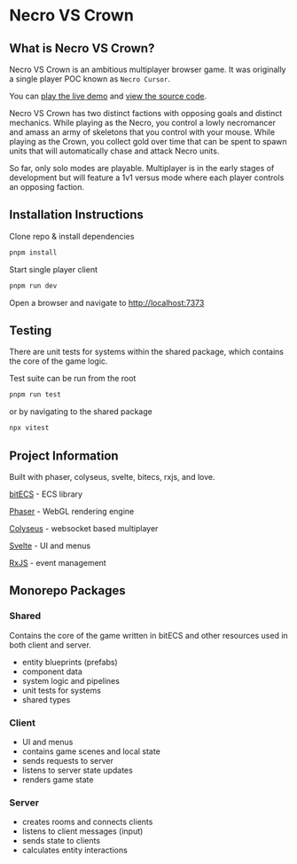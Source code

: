 # Necro VS Crown

## What is Necro VS Crown?

Necro VS Crown is an ambitious multiplayer browser game. It was originally a single player POC known as `Necro Cursor`.

You can [play the live demo](https://necro-cursor.vercel.app/) and [view the source code](https://github.com/WestonVincze/necro-cursor).

Necro VS Crown has two distinct factions with opposing goals and distinct mechanics. While playing as the Necro, you control a lowly necromancer and amass an army of skeletons that you control with your mouse. While playing as the Crown, you collect gold over time that can be spent to spawn units that will automatically chase and attack Necro units.

So far, only solo modes are playable. Multiplayer is in the early stages of development but will feature a 1v1 versus mode where each player controls an opposing faction.

## Installation Instructions

Clone repo & install dependencies

```bash
pnpm install
```

Start single player client

```bash
pnpm run dev
```

Open a browser and navigate to [http://localhost:7373]()

## Testing

There are unit tests for systems within the shared package, which contains the core of the game logic.

Test suite can be run from the root

```bash
pnpm run test
```

or by navigating to the shared package

```bash
npx vitest
```

## Project Information

Built with phaser, colyseus, svelte, bitecs, rxjs, and love.

[bitECS](https://github.com/NateTheGreatt/bitECS) - ECS library

[Phaser](https://phaser.io/) - WebGL rendering engine

[Colyseus](https://colyseus.io/) - websocket based multiplayer

[Svelte](https://svelte.dev/) - UI and menus

[RxJS](https://rxjs.dev/) - event management

## Monorepo Packages

### Shared

Contains the core of the game written in bitECS and other resources used in both client and server.

- entity blueprints (prefabs)
- component data
- system logic and pipelines
- unit tests for systems
- shared types

### Client

- UI and menus
- contains game scenes and local state
- sends requests to server
- listens to server state updates
- renders game state

### Server

- creates rooms and connects clients
- listens to client messages (input)
- sends state to clients
- calculates entity interactions
